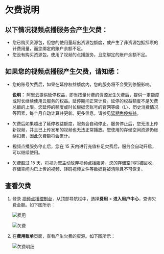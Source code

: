 # 欠费说明

## 以下情况视频点播服务会产生欠费：

-   您已购买资源包，但您的使用量超出资源包额度，或产生了非资源包抵扣项的计费用量，而您绑定的账户余额不足。
-   您没有购买资源包，使用了视频的点播服务，且您绑定的账户余额不足。

## 如果您的视频点播服产生欠费，请知悉：

-   您的账号欠费后，如果在延停权益额度内，您的服务将不会受到停服影响。

    **说明：** 阿里云提供延停权益，即当按量付费的资源发生欠费后，提供一定额度或时长继续使用云服务的权益。延停期间正常计费。延停的权益额度不是欠费总额的上限。您延停的额度或时长根据您账号的官网等级（L）、历史消费情况等因素，每个月自动计算并更新。更多信息，请参见[延期免停权益](https://help.aliyun.com/document_detail/190777.html)。

-   欠费后如果超出了延停权益额度，服务会自动停止。服务停止后，您无法上传新视频，并且已上传发布的视频也无法正常播放。您使用的存储空间资源仍继续扣费，因此欠费额将会累计。

-   视频点播服务停止后，您在 15 天内进行充值补足欠费后，服务会自动开启，可以继续使用。

-   欠费超过 15 天，将视为您主动放弃视频点播服务，您的存储空间将被回收，存储空间内已上传的视频、转码视频文件等数据将被清除且不可恢复。


## 查看欠费

1.  登录 [视频点播控制台](https://vod.console.aliyun.com)，从顶部导航栏中，选择**费用** \> **进入用户中心**，查询欠费金额。如下图所示：

    ![费用](https://static-aliyun-doc.oss-accelerate.aliyuncs.com/assets/img/zh-CN/4039176061/p186298.jpg)

    ![欠费](https://static-aliyun-doc.oss-accelerate.aliyuncs.com/assets/img/zh-CN/4039176061/p186304.jpg)

2.  在**费用账单**页面，查看产生欠费的资源。如下图所示：

    ![欠费明细](https://static-aliyun-doc.oss-accelerate.aliyuncs.com/assets/img/zh-CN/4039176061/p186307.jpg)


